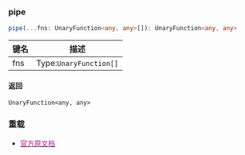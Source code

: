 ### pipe <icon badge type='function'/> 
```ts
pipe(...fns: UnaryFunction<any, any>[]): UnaryFunction<any, any>
```
| 键名 | 描述 |
| --- | --- |
| fns | Type:`UnaryFunction[]` |
#### 返回
`UnaryFunction<any, any>`
### 重载
* [<font color=#B7178C>官方原文档</font>](https://rxjs-dev.firebaseapp.com/api/index/function/pipe)
